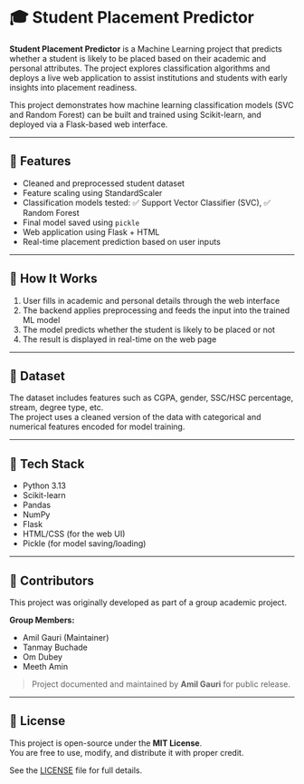 # 🎓 Student Placement Predictor

**Student Placement Predictor** is a Machine Learning project that predicts whether a student is likely to be placed based on their academic and personal attributes. The project explores classification algorithms and deploys a live web application to assist institutions and students with early insights into placement readiness.

This project demonstrates how machine learning classification models (SVC and Random Forest) can be built and trained using Scikit-learn, and deployed via a Flask-based web interface.

---

## 🚀 Features

- Cleaned and preprocessed student dataset  
- Feature scaling using StandardScaler  
- Classification models tested: ✅ Support Vector Classifier (SVC), ✅ Random Forest         
- Final model saved using `pickle`  
- Web application using Flask + HTML  
- Real-time placement prediction based on user inputs  

---

## 🧠 How It Works

1. User fills in academic and personal details through the web interface  
2. The backend applies preprocessing and feeds the input into the trained ML model  
3. The model predicts whether the student is likely to be placed or not  
4. The result is displayed in real-time on the web page  

---

## 📁 Dataset

The dataset includes features such as CGPA, gender, SSC/HSC percentage, stream, degree type, etc.  
The project uses a cleaned version of the data with categorical and numerical features encoded for model training.

---

## 🧰 Tech Stack

- Python 3.13  
- Scikit-learn  
- Pandas  
- NumPy  
- Flask  
- HTML/CSS (for the web UI)  
- Pickle (for model saving/loading)  

---

## 👥 Contributors

This project was originally developed as part of a group academic project.

**Group Members:**

- Amil Gauri (Maintainer)  
- Tanmay Buchade  
- Om Dubey  
- Meeth Amin  

> Project documented and maintained by **Amil Gauri** for public release.

---

## 📄 License

This project is open-source under the **MIT License**.  
You are free to use, modify, and distribute it with proper credit.

See the [LICENSE](LICENSE) file for full details.
